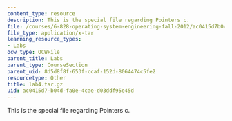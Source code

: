 ```yaml
---
content_type: resource
description: This is the special file regarding Pointers c.
file: /courses/6-828-operating-system-engineering-fall-2012/ac0415d7b04dfa0e4caed03ddf95e45d_lab4.tar.gz
file_type: application/x-tar
learning_resource_types:
- Labs
ocw_type: OCWFile
parent_title: Labs
parent_type: CourseSection
parent_uid: 8d5d8f8f-653f-ccaf-152d-8064474c5fe2
resourcetype: Other
title: lab4.tar.gz
uid: ac0415d7-b04d-fa0e-4cae-d03ddf95e45d
---
```

This is the special file regarding Pointers c.

